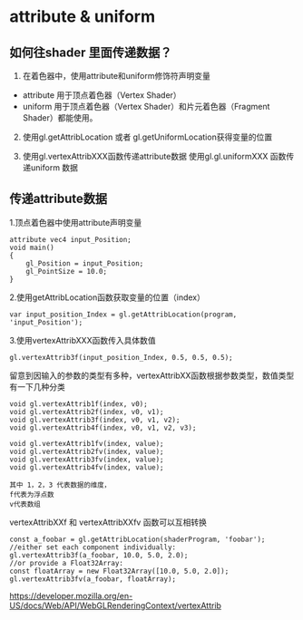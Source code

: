 # attribute & uniform

## 如何往shader 里面传递数据？

1. 在着色器中，使用attribute和uniform修饰符声明变量

- attribute 用于顶点着色器（Vertex Shader）
- uniform 用于顶点着色器（Vertex Shader）和片元着色器（Fragment Shader）都能使用。

2. 使用gl.getAttribLocation 或者 gl.getUniformLocation获得变量的位置

3. 使用gl.vertexAttribXXX函数传递attribute数据
   使用gl.gl.uniformXXX 函数传递uniform 数据




## 传递attribute数据

1.顶点着色器中使用attribute声明变量

```   
attribute vec4 input_Position;
void main()
{
    gl_Position = input_Position;
    gl_PointSize = 10.0;
}
```

2.使用getAttribLocation函数获取变量的位置（index）

```
var input_position_Index = gl.getAttribLocation(program, 'input_Position');
```

3.使用vertexAttribXXX函数传入具体数值
```
gl.vertexAttrib3f(input_position_Index, 0.5, 0.5, 0.5);
```

留意到因输入的参数的类型有多种，vertexAttribXX函数根据参数类型，数值类型有一下几种分类

```
void gl.vertexAttrib1f(index, v0);
void gl.vertexAttrib2f(index, v0, v1);
void gl.vertexAttrib3f(index, v0, v1, v2);
void gl.vertexAttrib4f(index, v0, v1, v2, v3);

void gl.vertexAttrib1fv(index, value);
void gl.vertexAttrib2fv(index, value);
void gl.vertexAttrib3fv(index, value);
void gl.vertexAttrib4fv(index, value);
```

    其中 1，2，3 代表数据的维度，
    f代表为浮点数
    v代表数组


vertexAttribXXf 和 vertexAttribXXfv 函数可以互相转换

```
const a_foobar = gl.getAttribLocation(shaderProgram, 'foobar');
//either set each component individually:
gl.vertexAttrib3f(a_foobar, 10.0, 5.0, 2.0);
//or provide a Float32Array:
const floatArray = new Float32Array([10.0, 5.0, 2.0]);
gl.vertexAttrib3fv(a_foobar, floatArray);
```

https://developer.mozilla.org/en-US/docs/Web/API/WebGLRenderingContext/vertexAttrib